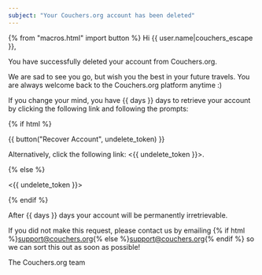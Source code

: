 ```yaml
---
subject: "Your Couchers.org account has been deleted"
---
```


{% from "macros.html" import button %}
Hi {{ user.name|couchers_escape }},

You have successfully deleted your account from Couchers.org.

We are sad to see you go, but wish you the best in your future travels. You are always welcome back to the Couchers.org platform anytime :)

If you change your mind, you have {{ days }} days to retrieve your account by clicking the following link and following the prompts:

{% if html %}

{{ button("Recover Account", undelete_token) }}

Alternatively, click the following link: <{{ undelete_token }}>.

{% else %}

<{{ undelete_token }}>

{% endif %}

After {{ days }} days your account will be permanently irretrievable.


If you did not make this request, please contact us by emailing {% if html %}<a href="mailto:support@couchers.org">support@couchers.org</a>{% else %}<support@couchers.org>{% endif %} so we can sort this out as soon as possible!

The Couchers.org team
